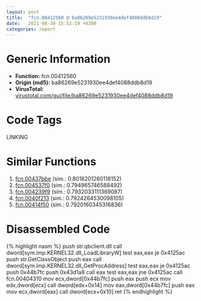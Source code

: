 ```yaml
---
layout: post
title:  "fcn.00412560 @ ba86269e5231930ee4def4088ddb8d19"
date:   2021-08-30 15:52:19 +0300
categories: report
---
```


# Generic Information
- **Function:** fcn.00412560
- **Origin (md5):** ba86269e5231930ee4def4088ddb8d19
- **VirusTotal:** [virustotal.com/gui/file/ba86269e5231930ee4def4088ddb8d19][virustotal_ref]

# Code Tags
<span class="tag" id="LINKING">LINKING</span>


# Similar Functions

1. [fcn.00437bbe][similar_1_ref] (sim.: 0.8018201260118152)
2. [fcn.004537f0][similar_2_ref] (sim.: 0.794965746588492)
3. [fcn.004239f9][similar_3_ref] (sim.: 0.7932033111369087)
4. [fcn.0040f213][similar_4_ref] (sim.: 0.7924264530098105)
5. [fcn.00414f50][similar_5_ref] (sim.: 0.7920160345316836)


# Disassembled Code

{% highlight nasm %}
push str.qbclient.dll
call dword[sym.imp.KERNEL32.dll_LoadLibraryW]
test eax,eax
je 0x4125ac
push str.GetClassObject
push eax
call dword[sym.imp.KERNEL32.dll_GetProcAddress]
test eax,eax
je 0x4125ac
push 0x44b7fc
push 0x43d1a8
call eax
test eax,eax
jne 0x4125ac
call fcn.00404310
mov ecx,dword[0x44b7fc]
push eax
push ecx
mov edx,dword[ecx]
call dword[edx+0x14]
mov eax,dword[0x44b7fc]
push eax
mov ecx,dword[eax]
call dword[ecx+0x10]
ret 
{% endhighlight %}


[similar_1_ref]: /report/fcn.00437bbe@46f6c2adf1fd4d1453ed312ca79dd9bf
[similar_2_ref]: /report/fcn.004537f0@4fe6510221c33bf023f6abed461fc13f
[similar_3_ref]: /report/fcn.004239f9@59aef7c08025d70f84c85db2092fc99e
[similar_4_ref]: /report/fcn.0040f213@6c5b0418e4a4c57d99cda47d2717045d
[similar_5_ref]: /report/fcn.00414f50@59aef7c08025d70f84c85db2092fc99e
[virustotal_ref]: https://www.virustotal.com/gui/file/ba86269e5231930ee4def4088ddb8d19